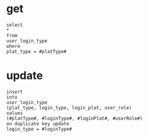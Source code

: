 get
===
	select
	*
	from
	user_login_type
	where
	plat_type = #platType#

update
===
	insert
	into
	user_login_type
	(plat_type, login_type, login_plat, user_role)
	values
	(#platType#, #loginType#, #loginPlat#, #userRole#)
	on duplicate key update
	login_type = #loginType#